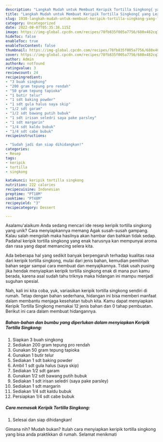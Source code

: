 ```yaml
---
description: "Langkah Mudah untuk Membuat Keripik Tortilla Singkong{ yang Lezat"
title: "Langkah Mudah untuk Membuat Keripik Tortilla Singkong{ yang Lezat"
slug: 1938-langkah-mudah-untuk-membuat-keripik-tortilla-singkong-yang-lezat
category: Uncategorized
date: 2022-08-07T05:35:38.115Z
image: https://img-global.cpcdn.com/recipes/78fb835f005a7756/680x482cq70/keripik-tortilla-singkong-foto-resep-utama.jpg
hideToc: false
enableToc: true
enableTocContent: false
thumbnail: https://img-global.cpcdn.com/recipes/78fb835f005a7756/680x482cq70/keripik-tortilla-singkong-foto-resep-utama.jpg
cover: https://img-global.cpcdn.com/recipes/78fb835f005a7756/680x482cq70/keripik-tortilla-singkong-foto-resep-utama.jpg
author: Admin
authorAv: notfound
ratingvalue: 3
reviewcount: 24
recipeingredient:
- "3 buah singkong"
- "200 gram tepung pro rendah"
- "50 gram tepung tapioka"
- "1 butir telur"
- "1 sdt baking powder"
- "1 sdt gula halus saya skip"
- "1/2 sdt garam"
- "1/2 sdt bawang putih bubuk"
- "1 sdt irisan seledri saya pake parsley"
- "1 sdt margarin"
- "1/4 sdt kaldu bubuk"
- "1/4 sdt cabe bubuk"
recipeinstructions:

- "Sudah jadi dan siap dihidangkan!"
categories:
- Resep
tags:
- keripik
- tortilla
- singkong

katakunci: keripik tortilla singkong 
nutrition: 222 calories
recipecuisine: Indonesian
preptime: "PT18M"
cooktime: "PT48M"
recipeyield: "3"
recipecategory: Dessert

---
```



Asalamu'alaikum Anda sedang mencari ide resep keripik tortilla singkong yang unik? Cara menyiapkannya memang Agak susah-susah gampang. Kalau salah mengolah maka hasilnya akan hambar dan bahkan tidak sedap. Padahal keripik tortilla singkong yang enak harusnya kan mempunyai aroma dan rasa yang dapat memancing selera kita.




Ada beberapa hal yang sedikit banyak berpengaruh terhadap kualitas rasa dari keripik tortilla singkong, mulai dari jenis bahan, kemudian pemilihan bahan segar sampai cara membuat dan menyajikannya. Tidak usah pusing jika hendak menyiapkan keripik tortilla singkong enak di mana pun kamu berada, karena asal sudah tahu triknya maka hidangan ini mampu menjadi suguhan spesial.


Nah, kali ini kita coba, yuk, variasikan keripik tortilla singkong sendiri di rumah. Tetap dengan bahan sederhana, hidangan ini bisa memberi manfaat dalam membantu menjaga kesehatan tubuh kita. Kamu dapat menyiapkan Keripik Tortilla Singkong memakai 12 jenis bahan dan 0 tahap pembuatan. Berikut ini cara dalam membuat hidangannya.

<!--inarticleads1-->

##### Bahan-bahan dan bumbu yang diperlukan dalam menyiapkan Keripik Tortilla Singkong:

1. Siapkan 3 buah singkong
1. Sediakan 200 gram tepung pro rendah
1. Gunakan 50 gram tepung tapioka
1. Gunakan 1 butir telur
1. Sediakan 1 sdt baking powder
1. Ambil 1 sdt gula halus (saya skip)
1. Sediakan 1/2 sdt garam
1. Gunakan 1/2 sdt bawang putih bubuk
1. Sediakan 1 sdt irisan seledri (saya pake parsley)
1. Sediakan 1 sdt margarin
1. Sediakan 1/4 sdt kaldu bubuk
1. Persiapkan 1/4 sdt cabe bubuk




<!--inarticleads2-->

##### Cara memasak Keripik Tortilla Singkong:


1. Selesai dan siap dihidangkan!



Gimana nih? Mudah bukan? Itulah cara menyiapkan keripik tortilla singkong yang bisa anda praktikkan di rumah. Selamat menikmati
